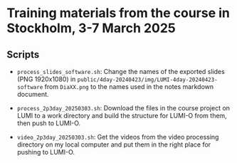 # Training materials from the course in Stockholm, 3-7 March 2025

## Scripts

-   `process_slides_software.sh`: Change the names of the exported slides (PNG 1920x1080) 
    in `public/4day-20240423/img/LUMI-4day-20240423-software` from `DiaXX.png` to the names
    used in the notes markdown document.

-   `process_2p3day_20250303.sh`: Download the files in the course project on LUMI to a work
    directory and build the structure for LUMI-O from them, then push to LUMI-O.

-   `video_2p3day_20250303.sh`: Get the videos from the video processing directory on my local
    computer and put them in the right place for pushing to LUMI-O.
